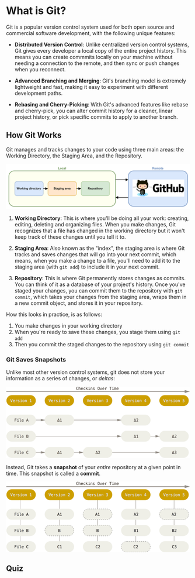 # What is Git?

Git is a popular version control system used for both open source and commercial software development, with the following unique features:

- **Distributed Version Control**: Unlike centralized version control systems, Git gives every developer a local copy of the entire project history. This means you can create commmits locally on your machine without needing a connection to the remote, and then sync or push changes when you reconnect.

- **Advanced Branching and Merging**: Git's branching model is extremely lightweight and fast, making it easy to experiment with different development paths. 

- **Rebasing and Cherry-Picking**: With Git's advanced features like rebase and cherry-pick, you can alter commit history for a cleaner, linear project history, or pick specific commits to apply to another branch. 


## How Git Works

Git manages and tracks changes to your code using three main areas: the Working Directory, the Staging Area, and the Repository.

![text](../../../img/img-6.png)

1. **Working Directory**: This is where you'll be doing all your work: creating, editing, deleting and organizing files. When you make changes, Git recognizes that a file has changed in the working directory but it won't keep track of these changes until you tell it to.

2. **Staging Area**: Also known as the "index", the staging area is where Git tracks and saves changes that will go into your next commit, which means, when you make a change to a file, you'll need to add it to the staging area (with `git add`) to include it in your next commit.

3. **Repository**: This is where Git permanently stores changes as commits. You can think of it as a database of your project's history. Once you've staged your changes, you can commit them to the repository with `git commit`, which takes your changes from the staging area, wraps them in a new commit object, and stores it in your repository.

How this looks in practice, is as follows:
1. You make changes in your working directory
2. When you're ready to save these changes, you stage them using `git add`
3. Then you commit the staged changes to the repository using `git commit`

### Git Saves Snapshots

Unlike most other version control systems, git does not store your information as a series of changes, or _deltas_:

![Figure 1: Delta-based Version Control](../../../img/Pasted%20image%2020240124080725.png ':size=500')

Instead, Git takes a **snapshot** of your _entire_ repository at a given point in time. This snapshot is called a **commit**.

![Figure 2: Snapshot-based Version Control](../../../img/Pasted%20image%2020240124080829.png ':size=500')

## Quiz

<div class="quizdown">
  <div id="git2-quiz.js" ></div>
</div>